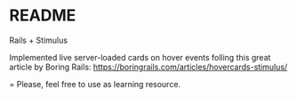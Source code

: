 # README

Rails + Stimulus

Implemented live server-loaded cards on hover events folling this great article by Boring Rails:
https://boringrails.com/articles/hovercards-stimulus/

=
Please, feel free to use as learning resource.

